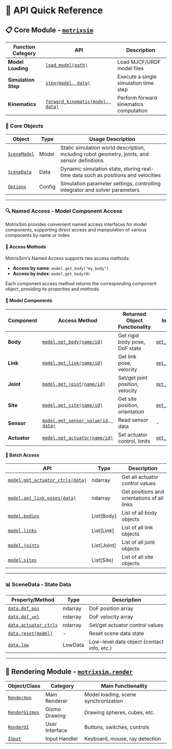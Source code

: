 # 🚀 API Quick Reference

## 📋 Core Module - [`motrixsim`](core/motrixsim.md)

| Function Category   | API                                                             | Description                            |
| ------------------- | --------------------------------------------------------------- | -------------------------------------- |
| **Model Loading**   | [`load_model(path)`](motrixsim.load_model)                      | Load MJCF/URDF model files             |
| **Simulation Step** | [`step(model, data)`](motrixsim.step)                           | Execute a single simulation time step  |
| **Kinematics**      | [`forward_kinematic(model, data)`](motrixsim.forward_kinematic) | Perform forward kinematics computation |

### 🔧 Core Objects

| Object                               | Type   | Usage Description                                                                             |
| ------------------------------------ | ------ | --------------------------------------------------------------------------------------------- |
| [`SceneModel`](motrixsim.SceneModel) | Model  | Static simulation world description, including robot geometry, joints, and sensor definitions |
| [`SceneData`](motrixsim.SceneData)   | Data   | Dynamic simulation state, storing real-time data such as positions and velocities             |
| [`Options`](motrixsim.Options)       | Config | Simulation parameter settings, controlling integrator and solver parameters                   |

---

### 🔍 Named Access - Model Component Access

MotrixSim provides convenient named access interfaces for model components, supporting direct access and manipulation of various components by name or index.

#### 🔧 Access Methods

MotrixSim's Named Access supports two access methods:

-   **Access by name**: `model.get_body("my_body")`
-   **Access by index**: `model.get_body(0)`

Each component access method returns the corresponding component object, providing its properties and methods.

#### 🎯 Model Components

| Component    | Access Method                                                               | Returned Object Functionality    | Index Query Method                                                    |
| ------------ | --------------------------------------------------------------------------- | -------------------------------- | --------------------------------------------------------------------- |
| **Body**     | [`model.get_body(name/id)`](motrixsim.SceneModel.get_body)                  | Get rigid body pose, DoF state   | [`get_body_index(name)`](motrixsim.SceneModel.get_body_index)         |
| **Link**     | [`model.get_link(name/id)`](motrixsim.SceneModel.get_link)                  | Get link pose, velocity          | [`get_link_index(name)`](motrixsim.SceneModel.get_link_index)         |
| **Joint**    | [`model.get_joint(name/id)`](motrixsim.SceneModel.get_joint)                | Set/get joint position, velocity | [`get_joint_index(name)`](motrixsim.SceneModel.get_joint_index)       |
| **Site**     | [`model.get_site(name/id)`](motrixsim.SceneModel.get_site)                  | Get site position, orientation   | [`get_site_index(name)`](motrixsim.SceneModel.get_site_index)         |
| **Sensor**   | [`model.get_sensor_value(id, data)`](motrixsim.SceneModel.get_sensor_value) | Read sensor data                 | -                                                                     |
| **Actuator** | [`model.get_actuator(name/id)`](motrixsim.SceneModel.get_actuator)          | Set actuator control, limits     | [`get_actuator_index(name)`](motrixsim.SceneModel.get_actuator_index) |

#### 🔢 Batch Access

| API                                                                         | Type        | Description                                 |
| --------------------------------------------------------------------------- | ----------- | ------------------------------------------- |
| [`model.get_actuator_ctrls(data)`](motrixsim.SceneModel.get_actuator_ctrls) | ndarray     | Get all actuator control values             |
| [`model.get_link_poses(data)`](motrixsim.SceneModel.get_link_poses)         | ndarray     | Get positions and orientations of all links |
| [`model.bodies`](motrixsim.SceneModel.bodies)                               | List[Body]  | List of all body objects                    |
| [`model.links`](motrixsim.SceneModel.links)                                 | List[Link]  | List of all link objects                    |
| [`model.joints`](motrixsim.SceneModel.joints)                               | List[Joint] | List of all joint objects                   |
| [`model.sites`](motrixsim.SceneModel.sites)                                 | List[Site]  | List of all site objects                    |

---

### 📊 SceneData - State Data

| Property/Method                                             | Type    | Description                                |
| ----------------------------------------------------------- | ------- | ------------------------------------------ |
| [`data.dof_pos`](motrixsim.SceneData.dof_pos)               | ndarray | DoF position array                         |
| [`data.dof_vel`](motrixsim.SceneData.dof_vel)               | ndarray | DoF velocity array                         |
| [`data.actuator_ctrls`](motrixsim.SceneData.actuator_ctrls) | ndarray | Set/get actuator control values            |
| [`data.reset(model)`](motrixsim.SceneData.reset)            | -       | Reset scene data state                     |
| [`data.low`](motrixsim.SceneData.low)                       | LowData | Low-level data object (contact info, etc.) |

---

## 🎨 Rendering Module - [`motrixsim.render`](rendering/render.md)

| Object/Class                                    | Category       | Main Functionality                   |
| ----------------------------------------------- | -------------- | ------------------------------------ |
| [`RenderApp`](motrixsim.render.RenderApp)       | Main Renderer  | Model loading, scene synchronization |
| [`RenderGizmos`](motrixsim.render.RenderGizmos) | Gizmo Drawing  | Drawing spheres, cubes, etc.         |
| [`RenderUI`](motrixsim.render.RenderUI)         | User Interface | Buttons, switches, controls          |
| [`Input`](motrixsim.render.Input)               | Input Handler  | Keyboard, mouse, ray detection       |
